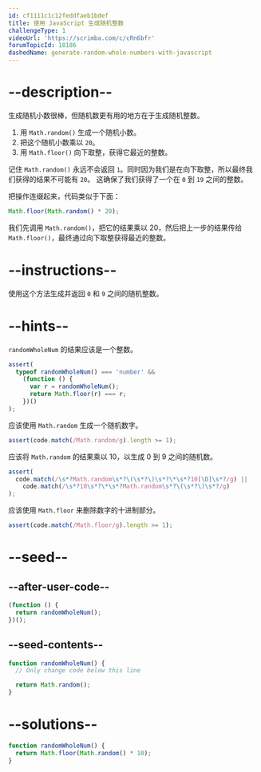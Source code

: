 ```yaml
---
id: cf1111c1c12feddfaeb1bdef
title: 使用 JavaScript 生成随机整数
challengeType: 1
videoUrl: 'https://scrimba.com/c/cRn6bfr'
forumTopicId: 18186
dashedName: generate-random-whole-numbers-with-javascript
---
```


# --description--

生成随机小数很棒，但随机数更有用的地方在于生成随机整数。

<ol><li>用 <code>Math.random()</code> 生成一个随机小数。</li><li>把这个随机小数乘以 <code>20</code>。</li><li>用 <code>Math.floor()</code> 向下取整，获得它最近的整数。</li></ol>

记住 `Math.random()` 永远不会返回 `1`。同时因为我们是在向下取整，所以最终我们获得的结果不可能有 `20`。 这确保了我们获得了一个在 `0` 到 `19` 之间的整数。

把操作连缀起来，代码类似于下面：

```js
Math.floor(Math.random() * 20);
```

我们先调用 `Math.random()`，把它的结果乘以 20，然后把上一步的结果传给 `Math.floor()`，最终通过向下取整获得最近的整数。

# --instructions--

使用这个方法生成并返回 `0` 和 `9` 之间的随机整数。

# --hints--

`randomWholeNum` 的结果应该是一个整数。

```js
assert(
  typeof randomWholeNum() === 'number' &&
    (function () {
      var r = randomWholeNum();
      return Math.floor(r) === r;
    })()
);
```

应该使用 `Math.random` 生成一个随机数字。

```js
assert(code.match(/Math.random/g).length >= 1);
```

应该将 `Math.random` 的结果乘以 10，以生成 0 到 9 之间的随机数。

```js
assert(
  code.match(/\s*?Math.random\s*?\(\s*?\)\s*?\*\s*?10[\D]\s*?/g) ||
    code.match(/\s*?10\s*?\*\s*?Math.random\s*?\(\s*?\)\s*?/g)
);
```

应该使用 `Math.floor` 来删除数字的十进制部分。

```js
assert(code.match(/Math.floor/g).length >= 1);
```

# --seed--

## --after-user-code--

```js
(function () {
  return randomWholeNum();
})();
```

## --seed-contents--

```js
function randomWholeNum() {
  // Only change code below this line

  return Math.random();
}
```

# --solutions--

```js
function randomWholeNum() {
  return Math.floor(Math.random() * 10);
}
```
